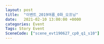 ```yaml
---
layout: post
title:  "이벤트_2019여름_0화_오프닝"
date:   2021-02-10 13:00:00 +0000
categories: Event
Tags: Story Event
SceneCode: ["scene_evt190627_cp0_q1_s10"]
---
```

